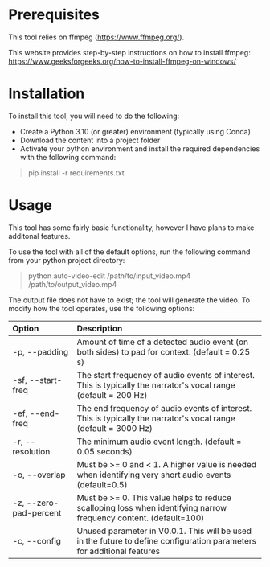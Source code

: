 # Prerequisites

This tool relies on ffmpeg (https://www.ffmpeg.org/).

This website provides step-by-step instructions on how to install ffmpeg: https://www.geeksforgeeks.org/how-to-install-ffmpeg-on-windows/

# Installation

To install this tool, you will need to do the following:

- Create a Python 3.10 (or greater) environment (typically using Conda)
- Download the content into a project folder
- Activate your python environment and install the required dependencies with the following command:
> pip install -r requirements.txt

# Usage

This tool has some fairly basic functionality, however I have plans to make additonal features.

To use the tool with all of the default options, run the following command from your python project directory:

> python auto-video-edit /path/to/input_video.mp4 /path/to/output_video.mp4
 
The output file does not have to exist; the tool will generate the video. To modify how the tool operates, 
use the following options:

| Option                 | Description                                                                                                            |
|:-----------------------|:-----------------------------------------------------------------------------------------------------------------------|
| -p, --padding          | Amount of time of a detected audio event (on both sides) to pad for context. (default = 0.25 s)                        |
| -sf, --start-freq      | The start frequency of audio events of interest. This is typically the narrator's vocal range (default = 200 Hz)       |
| -ef, --end-freq        | The end frequency of audio events of interest. This is typically the narrator's vocal range (default = 3000 Hz)        |
| -r, --resolution       | The minimum audio event length. (default = 0.05 seconds)                                                               |
| -o, --overlap          | Must be >= 0 and < 1. A higher value is needed when identifying very short audio events (default=0.5)                  |
| -z, --zero-pad-percent | Must be >= 0. This value helps to reduce scalloping loss when identifying narrow frequency content. (default=100)      |
| -c, --config           | Unused parameter in V0.0.1. This will be used in the future to define configuration parameters for additional features |


